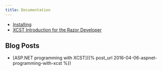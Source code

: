 ```yaml
---
title: Documentation
---
```


- [Installing](installing.html)
- [XCST Introduction for the Razor Developer](intro-for-razor-dev.html)

Blog Posts
----------
- [ASP.NET programming with XCST]({% post_url 2016-04-06-aspnet-programming-with-xcst %})
